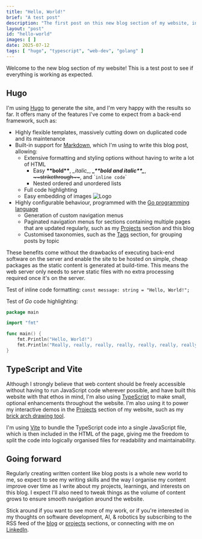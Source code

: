 ```yaml
---
title: "Hello, World!"
brief: "A test post"
description: "The first post on this new blog section of my website, introducing myself and my new Hugo-powered blog."
layout: "post"
id: "hello-world"
images: [ ]
date: 2025-07-12
tags: [ "hugo", "typescript", "web-dev", "golang" ]
---
```


Welcome to the new blog section of my website! This is a test post to see if everything is working as expected.

## Hugo

I'm using [Hugo](https://gohugo.io/) to generate the site, and I'm very happy with the results so far. It offers many of the features I've come to expect from a back-end framework, such as:

- Highly flexible templates, massively cutting down on duplicated code and its maintenance
- Built-in support for [Markdown](https://en.wikipedia.org/wiki/Markdown), which I'm using to write this blog post, allowing:
    - Extensive formatting and styling options without having to write a lot of HTML
        - Easy **\*\*bold\*\***, _\_italic\__, _**\_\*\*bold and italic\*\*\_**_, ~~&#126;&#126;strikethrough&#126;&#126;~~, and &grave;`inline code`&grave;
        - Nested ordered and unordered lists
    - Full code highlighting
    - Easy embedding of images ![Logo](/img/blog/2025-07-11-hello-world/00-logo.png)
- Highly configurable behaviour, programmed with the [Go programming language](https://go.dev/)
    - Generation of custom navigation menus
    - Paginated navigation menus for sections containing multiple pages that are updated regularly, such as my [Projects](/projects) section and this blog
    - Customised taxonomies, such as the [Tags](/tags) section, for grouping posts by topic

These benefits come without the drawbacks of executing back-end software on the server and enable the site to be hosted on simple, cheap packages as the static content is generated at build-time. This means the web server only needs to serve static files with no extra processing required once it's on the server.

Test of inline code formatting: `const message: string = "Hello, World!";`

Test of _Go_ code highlighting:

```go
package main

import "fmt"

func main() {
    fmt.Println("Hello, World!")
    fmt.Println("Really, really, really, really, really, really, really, really, really long line to test overflow and scrolling.")
}
```

## TypeScript and Vite

Although I strongly believe that web content should be freely accessible without having to run JavaScript code wherever possible, and have built this website with that ethos in mind, I'm also using [TypeScript](https://www.typescriptlang.org/) to make small, optional enhancements throughout the website. I'm also using it to power my interactive demos in the [Projects](/projects/) section of my website, such as my [brick arch drawing tool](projects/brick-arch/).

I'm using [Vite](https://vitejs.dev/) to bundle the TypeScript code into a single JavaScript file, which is then included in the HTML of the page, giving me the freedom to split the code into logically organised files for readability and maintainability.

## Going forward

Regularly creating written content like blog posts is a whole new world to me, so expect to see my writing skills and the way I organise my content improve over time as I write about my projects, learnings, and interests on this blog. I expect I'll also need to tweak things as the volume of content grows to ensure smooth navigation around the website.

Stick around if you want to see more of my work, or if you're interested in my thoughts on software development, AI, &amp; robotics by subscribing to the RSS feed of the [blog](/blog/index.xml) or [projects](/blog/index.xml) sections, or connecting with me on [LinkedIn](https://www.linkedin.com/in/christopher-mead-4765bb182).
